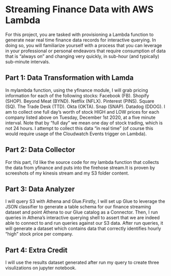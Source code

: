 # Streaming Finance Data with AWS Lambda
For this project, you are tasked with provisioning a Lambda function to generate near real time finance data records for interactive querying. In doing so, you will familiarize yourself with a process that you can leverage in your professional or personal endeavors that require consumption of data that is “always on” and changing very quickly, in sub-hour (and typically) sub-minute intervals.


## Part 1: Data Transformation with Lamda
In mylambda function, using the yfinance module, I will grab pricing information for each of the following stocks:
Facebook (FB). 
Shopify (SHOP). 
Beyond Meat (BYND). 
Netflix (NFLX). 
Pinterest (PINS). 
Square (SQ). 
The Trade Desk (TTD). 
Okta (OKTA). 
Snap (SNAP). 
Datadog (DDOG). 
I am to collect one full day’s worth of stock HIGH and LOW prices for each company listed above on Tuesday, December 1st 2020, at a five minute interval. Note that by “full day” we mean one day of stock trading, which is not 24 hours. I attempt to collect this data “in real time” (of course this would require usage of the Cloudwatch Events trigger on Lambda). 



## Part 2: Data Collector
For this part, I’d like the source code for my lambda function that collects the data from yfinance and puts into the firehose stream.It is proven by screeshots of my kinesis stream and my S3 folder content.




## Part 3: Data Analyzer
I will query S3 with Athena and Glue.Firstly, I will set up Glue to leverage the JSON classifier to generate a table schema for our finance streaming dataset
and point Athena to our Glue catalog as a Connector. Then, I run queries in Athena’s interactive querying shell to assert that we are indeed able to connect to and run queries against our S3 data. After run queries, it will generate a dataset which contains data that correctly identifies hourly “high” stock price per company.


## Part 4: Extra Credit
I will use the results dataset generated after run my query to create three visulizations on jupyter notebook.

